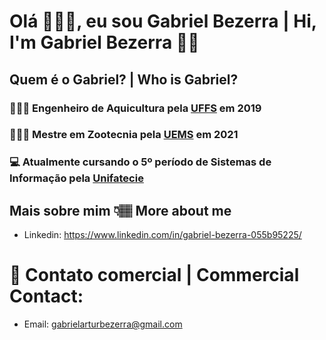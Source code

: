 # **Olá 🙋🏽‍♂️, eu sou Gabriel Bezerra | Hi, I'm Gabriel Bezerra 👋🏽**
## Quem é o Gabriel? | Who is Gabriel?

### 👨🏽‍🎓 **Engenheiro de Aquicultura pela [UFFS](https://www.uffs.edu.br/campi/laranjeiras-do-sul) em 2019**
### 👨🏽‍🏫 **Mestre em Zootecnia pela [UEMS](https://portal.uems.br/aquidauana) em 2021**
### 💻 **Atualmente cursando o 5º período de Sistemas de Informação pela [Unifatecie](https://unifatecie.edu.br/site/)**

## **Mais sobre mim 👇🏽 More about me**
* Linkedin: https://www.linkedin.com/in/gabriel-bezerra-055b95225/
  

# 📨 Contato comercial | Commercial Contact:
- Email: gabrielarturbezerra@gmail.com
